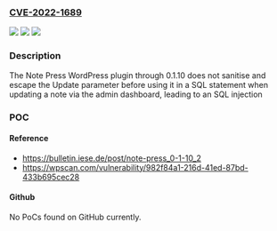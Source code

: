 ### [CVE-2022-1689](https://cve.mitre.org/cgi-bin/cvename.cgi?name=CVE-2022-1689)
![](https://img.shields.io/static/v1?label=Product&message=Note%20Press&color=blue)
![](https://img.shields.io/static/v1?label=Version&message=n%2Fa&color=blue)
![](https://img.shields.io/static/v1?label=Vulnerability&message=CWE-89%20SQL%20Injection&color=brighgreen)

### Description

The Note Press WordPress plugin through 0.1.10 does not sanitise and escape the Update parameter before using it in a SQL statement when updating a note via the admin dashboard, leading to an SQL injection

### POC

#### Reference
- https://bulletin.iese.de/post/note-press_0-1-10_2
- https://wpscan.com/vulnerability/982f84a1-216d-41ed-87bd-433b695cec28

#### Github
No PoCs found on GitHub currently.

